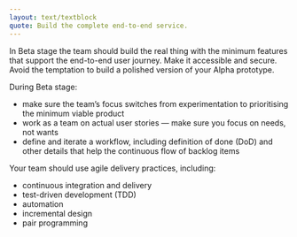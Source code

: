 ```yaml
---
layout: text/textblock
quote: Build the complete end-to-end service.
---
```


In Beta stage the team should build the real thing with the minimum features that support the end-to-end user journey. Make it accessible and secure. Avoid the temptation to build a polished version of your Alpha prototype.

During Beta stage:
- make sure the team’s focus switches from experimentation to prioritising the minimum viable product
- work as a team on actual user stories — make sure you focus on needs, not wants
- define and iterate a workflow, including definition of done (DoD) and other details that help the continuous flow of backlog items

Your team should use agile delivery practices, including:
- continuous integration and delivery
- test-driven development (TDD)
- automation
- incremental design
- pair programming
